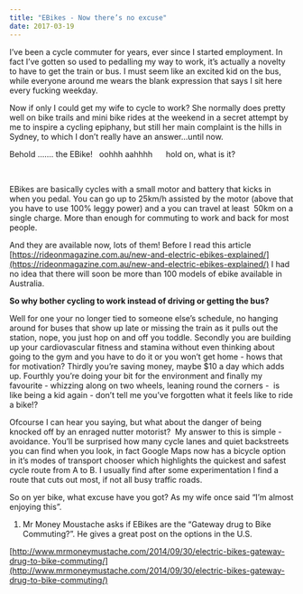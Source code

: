 ```yaml
---
title: "EBikes - Now there’s no excuse"
date: 2017-03-19
---
```


I’ve been a cycle commuter for years, ever since I started employment. In fact I’ve gotten so used to pedalling my way to work, it’s actually a novelty to have to get the train or bus. I must seem like an excited kid on the bus, while everyone around me wears the blank expression that says I sit here every fucking weekday.

Now if only I could get my wife to cycle to work? She normally does pretty well on bike trails and mini bike rides at the weekend in a secret attempt by me to inspire a cycling epiphany, but still her main complaint is the hills in Sydney, to which I don’t really have an answer...until now.

Behold ……. the EBike!   oohhh aahhhh      hold on, what is it?

 

EBikes are basically cycles with a small motor and battery that kicks in when you pedal. You can go up to 25km/h assisted by the motor (above that you have to use 100% leggy power) and a you can travel at least  50km on a single charge. More than enough for commuting to work and back for most people.

And they are available now, lots of them! Before I read this article [https://rideonmagazine.com.au/new-and-electric-ebikes-explained/](https://rideonmagazine.com.au/new-and-electric-ebikes-explained/) I had no idea that there will soon be more than 100 models of ebike available in Australia.

**So why bother cycling to work instead of driving or getting the bus?**

Well for one your no longer tied to someone else’s schedule, no hanging around for buses that show up late or missing the train as it pulls out the station, nope, you just hop on and off you toddle. Secondly you are building up your cardiovascular fitness and stamina without even thinking about going to the gym and you have to do it or you won’t get home - hows that for motivation? Thirdly you’re saving money, maybe $10 a day which adds up. Fourthly you’re doing your bit for the environment and finally my favourite - whizzing along on two wheels, leaning round the corners -  is like being a kid again - don’t tell me you’ve forgotten what it feels like to ride a bike!?

Ofcourse I can hear you saying, but what about the danger of being knocked off by an enraged nutter motorist?  My answer to this is simple - avoidance. You’ll be surprised how many cycle lanes and quiet backstreets you can find when you look, in fact Google Maps now has a bicycle option in it’s modes of transport chooser which highlights the quickest and safest cycle route from A to B. I usually find after some experimentation I find a route that cuts out most, if not all busy traffic roads.

So on yer bike, what excuse have you got? As my wife once said “I’m almost enjoying this”.

1. Mr Money Moustache asks if EBikes are the “Gateway drug to Bike Commuting?”. He gives a great post on the options in the U.S.

[http://www.mrmoneymustache.com/2014/09/30/electric-bikes-gateway-drug-to-bike-commuting/](http://www.mrmoneymustache.com/2014/09/30/electric-bikes-gateway-drug-to-bike-commuting/)
